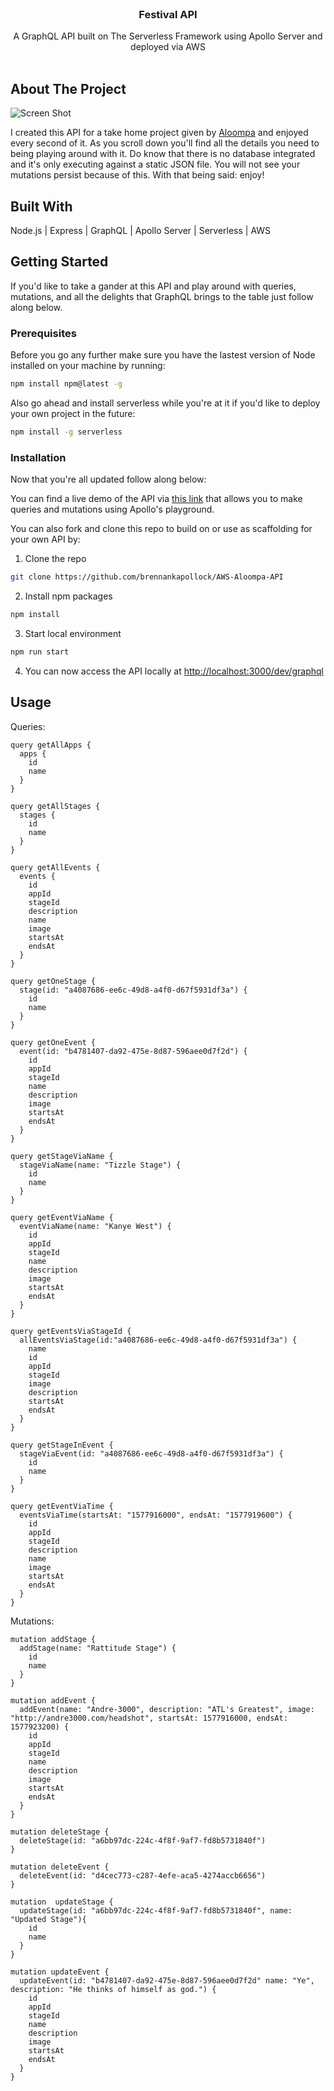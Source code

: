 <br/>
<p align="center">
  <h3 align="center">Festival API</h3>

  <p align="center">
    A GraphQL API built on The Serverless Framework using Apollo Server and deployed via AWS
    <br/>
    <br/>
  </p>
</p>



## About The Project

![Screen Shot](images/Apollo-Shot.png)


I created this API for a take home project given by [Aloompa](https://aloompa.com/) and enjoyed every second of it. As you scroll down you'll find all the details you need to being playing around with it. Do know that there is no database integrated and it's only executing against a static JSON file. You will not see your mutations persist because of this. With that being said: enjoy!


## Built With

Node.js | Express | GraphQL | Apollo Server | Serverless | AWS

## Getting Started

If you'd like to take a gander at this API and play around with queries, mutations, and all the delights that GraphQL brings to the table just follow along below.

### Prerequisites

Before you go any further make sure you have the lastest version of Node installed on your machine by running: 

```sh
npm install npm@latest -g
```

Also go ahead and install serverless while you're at it if you'd like to deploy your own project in the future:

```sh
npm install -g serverless
```

### Installation

Now that you're all updated follow along below:

You can find a live demo of the API via [this link](https://cbms1c34rj.execute-api.us-east-1.amazonaws.com/dev/graphql) that allows you to make queries and mutations using Apollo's playground.

You can also fork and clone this repo to build on or use as scaffolding for your own API by:

1. Clone the repo

```sh
git clone https://github.com/brennankapollock/AWS-Aloompa-API
```

2. Install npm packages

```sh
npm install
```

3. Start local environment

```sh
npm run start
```
4. You can now access the API locally at [http://localhost:3000/dev/graphql](http://localhost:3000/dev/graphql)   


## Usage

Queries: 

```
query getAllApps {
  apps {
    id
    name
  }
}

```
```
query getAllStages {
  stages {
    id
    name
  }
}
```

```
query getAllEvents {
  events {
    id
    appId
    stageId
    description
    name
    image
    startsAt
    endsAt
  }
}

```

```
query getOneStage {
  stage(id: "a4087686-ee6c-49d8-a4f0-d67f5931df3a") {
    id
    name
  }
}
```

```
query getOneEvent {
  event(id: "b4781407-da92-475e-8d87-596aee0d7f2d") {
    id
    appId
    stageId
    name
    description
    image
    startsAt
    endsAt
  }
}

```

```
query getStageViaName {
  stageViaName(name: "Tizzle Stage") {
    id
    name
  }
}

```

```
query getEventViaName {
  eventViaName(name: "Kanye West") {
    id
    appId
    stageId
    name
    description
    image
    startsAt
    endsAt
  }
}

```

```
query getEventsViaStageId {
  allEventsViaStage(id:"a4087686-ee6c-49d8-a4f0-d67f5931df3a") {
    name
    id
    appId
    stageId
    image
    description
    startsAt
    endsAt
  }
}

```

```
query getStageInEvent {
  stageViaEvent(id: "a4087686-ee6c-49d8-a4f0-d67f5931df3a") {
    id
    name
  }
}
```

```
query getEventViaTime {
  eventsViaTime(startsAt: "1577916000", endsAt: "1577919600") {
    id
    appId
    stageId
    description
    name
    image
    startsAt
    endsAt
  }
}

```

Mutations: 

```
mutation addStage {
  addStage(name: "Rattitude Stage") {
    id
    name
  }
}
```

```
mutation addEvent {
  addEvent(name: "Andre-3000", description: "ATL's Greatest", image: "http://andre3000.com/headshot", startsAt: 1577916000, endsAt: 1577923200) {
    id
    appId
    stageId
    name
    description
    image
    startsAt
    endsAt
  }
}
```

```
mutation deleteStage {
  deleteStage(id: "a6bb97dc-224c-4f8f-9af7-fd8b5731840f")
}
```

```
mutation deleteEvent {
  deleteEvent(id: "d4cec773-c287-4efe-aca5-4274accb6656")
}
```

```
mutation  updateStage {
  updateStage(id: "a6bb97dc-224c-4f8f-9af7-fd8b5731840f", name: "Updated Stage"){
    id
    name
  }
}

```

```
mutation updateEvent {
  updateEvent(id: "b4781407-da92-475e-8d87-596aee0d7f2d" name: "Ye", description: "He thinks of himself as god.") {
    id
    appId
    stageId
    name
    description
    image
    startsAt
    endsAt
  }
}
```


